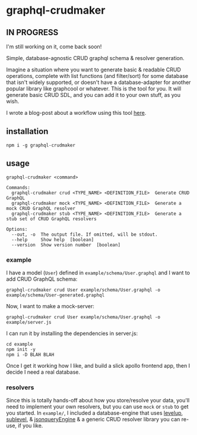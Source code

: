 # graphql-crudmaker

## IN PROGRESS

I'm still working on it, come back soon!


Simple, database-agnostic CRUD graphql schema & resolver generation.

Imagine a situation where you want to generate basic & readable CRUD operations, complete with list functions (and filter/sort) for some database that isn't widely supported, or doesn't have a database-adapter for another popular library like graphcool or whatever. This is the tool for you. It will generate basic CRUD SDL, and you can add it to your own stuff, as you wish.

I wrote a blog-post about a workflow using this tool [here](NOLINK).

## installation

```
npm i -g graphql-crudmaker
```

## usage

```
graphql-crudmaker <command>

Commands:
  graphql-crudmaker crud <TYPE_NAME> <DEFINITION_FILE>  Generate CRUD GraphQL
  graphql-crudmaker mock <TYPE_NAME> <DEFINITION_FILE>  Generate a mock CRUD GraphQL resolver
  graphql-crudmaker stub <TYPE_NAME> <DEFINITION_FILE>  Generate a stub set of CRUD GraphQL resolvers

Options:
  --out, -o  The output file. If omitted, will be stdout.
  --help     Show help  [boolean]
  --version  Show version number  [boolean]
```

### example

I have a model (`User`) defined in `example/schema/User.graphql` and I want to add CRUD GraphQL schema:

```
graphql-crudmaker crud User example/schema/User.graphql -o example/schema/User-generated.graphql
```

Now, I want to make a mock-server:

```
graphql-crudmaker crud User example/schema/User.graphql -o example/server.js
```

I can run it by installing the dependencies in server.js:

```
cd example
npm init -y
npm i -D BLAH BLAH
```

Once I get it working how I like, and build a slick apollo frontend app, then I decide I need a real database.

### resolvers

Since this is totally hands-off about how you store/resolve your data, you'll need to implement your own resolvers, but you can use `mock` or `stub` to get you started. In `example/`, I included a database-engine that uses [levelup](https://github.com/Level/levelup), [sublevel](https://github.com/stagas/sublevel), & [jsonqueryEngine](https://github.com/eugeneware/jsonquery-engine) & a generic CRUD resolver library you can re-use, if you like.